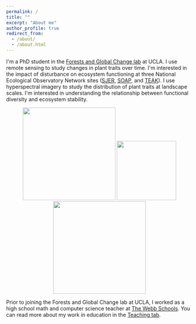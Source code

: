 ```yaml
---
permalink: /
title: ""
excerpt: "About me"
author_profile: true
redirect_from: 
  - /about/
  - /about.html
---
```


I'm a PhD student in the [Forests and Global Change lab](https://elsaordway.weebly.com) at UCLA. I use remote sensing to study changes in plant traits over time. I'm interested in the impact of disturbance on ecosystem functioning at three National Ecological Observatory Network sites ([SJER](https://www.neonscience.org/field-sites/sjer), [SOAP](https://www.neonscience.org/field-sites/soap), and [TEAK](https://www.neonscience.org/field-sites/teak)). I use hyperspectral imagery to study the distribution of plant traits at landscape scales. I'm interested in understanding the relationship between functional diversity and ecosystem stability.

<p align="center">
<img src="/images/sjer_sampling.JPG" width="250">
<img src="/images/teak1.JPG" width="160"> 
<img src="/images/teak2.JPG" width="250">
</p>

Prior to joining the Forests and Global Change lab at UCLA, I worked as a high school math and computer science teacher at [The Webb Schools](https://www.webb.org). You can read more about my work in education in the [Teaching tab](https://cderanek.github.io/teaching/).
